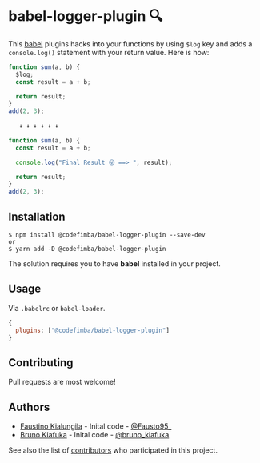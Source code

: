 # babel-logger-plugin 🔍

This [babel](https://babeljs.io/) plugins hacks into your functions by using `$log` key and adds a `console.log()` statement with your return value. Here is how:

```js
function sum(a, b) {
  $log;
  const result = a + b;

  return result;
}
add(2, 3);

   ↓ ↓ ↓ ↓ ↓ ↓
 
function sum(a, b) {
  const result = a + b;

  console.log("Final Result 😛 ==> ", result);

  return result;
}
add(2, 3);
```

## Installation
```shell
$ npm install @codefimba/babel-logger-plugin --save-dev
or
$ yarn add -D @codefimba/babel-logger-plugin
```

The solution requires you to have **babel** installed in your project.

## Usage
Via `.babelrc` or `babel-loader`.
```js
{
  plugins: ["@codefimba/babel-logger-plugin"]
}
```

## Contributing
Pull requests are most welcome!

## Authors
- [Faustino Kialungila](https://github.com/Fausto95) - Inital code - [@Fausto95_](https://twitter.com/Fausto95)
- [Bruno Kiafuka](https://github.com/brunokiafuka) - Inital code - [@bruno_kiafuka](https://twitter.com/bruno_kiafuka)

See also the list of [contributors](https://github.com/Fimba-Code/babel-logger-plugin/graphs/contributors) who participated in this project.

